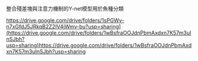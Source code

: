 整合殘差塊與注意力機制的Y-net模型用於魚種分類


https://drive.google.com/drive/folders/1sPGWv-n7xGfdJ5JRkqB2Z2IV4jWmv-bu?usp=sharing](https://drive.google.com/drive/folders/1wBsfraOOJdnPbmAxdxn7K57m3uInSJbh?usp=sharing)https://drive.google.com/drive/folders/1wBsfraOOJdnPbmAxdxn7K57m3uInSJbh?usp=sharing
